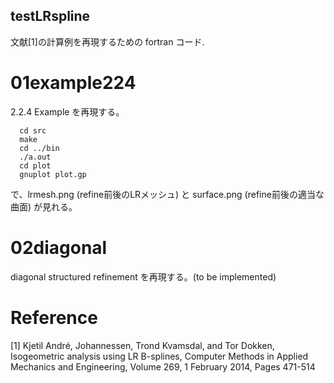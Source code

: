 ## testLRspline
文献[1]の計算例を再現するための fortran コード. 

# 01example224
2.2.4 Example を再現する。

```usage
  cd src
  make
  cd ../bin
  ./a.out
  cd plot
  gnuplot plot.gp
```
で、lrmesh.png (refine前後のLRメッシュ) と surface.png (refine前後の適当な曲面) が見れる。

# 02diagonal
diagonal structured refinement を再現する。(to be implemented)

# Reference
[1] Kjetil André, Johannessen, Trond Kvamsdal, and Tor Dokken, Isogeometric analysis using LR B-splines, Computer Methods in Applied Mechanics and Engineering, Volume 269, 1 February 2014, Pages 471-514
